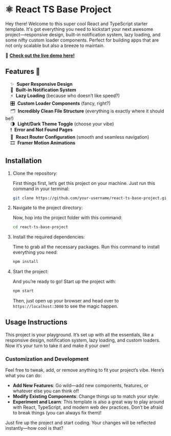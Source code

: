 # ⚛️ React TS Base Project

Hey there! Welcome to this super cool React and TypeScript starter template. It's got everything you need to kickstart your next awesome project—responsive design, built-in notification system, lazy loading, and some nifty custom loader components. Perfect for building apps that are not only scalable but also a breeze to maintain.

🌟 **[Check out the live demo here!](https://orhanweb.github.io/react-ts-base-project/)**

## Features 🚀

&nbsp;&nbsp;&nbsp;&nbsp;✨ &nbsp;**Super Responsive Design**  
&nbsp;&nbsp;&nbsp;&nbsp;📢 &nbsp;**Built-in Notification System**  
&nbsp;&nbsp;&nbsp;&nbsp;⚡ &nbsp;**Lazy Loading** (because who doesn’t like speed?)  
&nbsp;&nbsp;&nbsp;&nbsp;🎛️ &nbsp;**Custom Loader Components** (fancy, right?)  
&nbsp;&nbsp;&nbsp;&nbsp;🗂️ &nbsp;**Incredibly Clean File Structure** (everything is exactly where it should be!)  
&nbsp;&nbsp;&nbsp;&nbsp;🌗 &nbsp;**Light/Dark Theme Toggle** (choose your vibe)  
&nbsp;&nbsp;&nbsp;&nbsp;❗ &nbsp;**Error and Not Found Pages**  
&nbsp;&nbsp;&nbsp;&nbsp;🔗 &nbsp;**React Router Configuration** (smooth and seamless navigation)  
&nbsp;&nbsp;&nbsp;&nbsp;🎞️ &nbsp;**Framer Motion Animations**

## Installation

1. Clone the repository:

   First things first, let’s get this project on your machine. Just run this command in your terminal:

   ```bash
   git clone https://github.com/your-username/react-ts-base-project.git
   ```

2. Navigate to the project directory:

   Now, hop into the project folder with this command:

   ```bash
   cd react-ts-base-project
   ```

3. Install the required dependencies:

   Time to grab all the necessary packages. Run this command to install everything you need:

   ```bash
   npm install
   ```

4. Start the project:

   And you’re ready to go! Start up the project with:

   ```bash
   npm start
   ```

   Then, just open up your browser and head over to `https://localhost:3000` to see the magic happen.

## Usage Instructions

This project is your playground. It’s set up with all the essentials, like a responsive design, notification system, lazy loading, and custom loaders. Now it’s your turn to take it and make it your own!

### Customization and Development

Feel free to tweak, add, or remove anything to fit your project’s vibe. Here’s what you can do:

- **Add New Features**: Go wild—add new components, features, or whatever else you can think of!
- **Modify Existing Components**: Change things up to match your style.
- **Experiment and Learn**: This template is also a great way to play around with React, TypeScript, and modern web dev practices. Don’t be afraid to break things (you can always fix them)!

Just fire up the project and start coding. Your changes will be reflected instantly—how cool is that?
